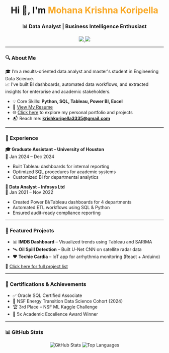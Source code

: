 <h1 align="center">Hi 👋, I'm <span style="color:#f9a825">Mohana Krishna Koripella</span></h1>
<h3 align="center">📊 Data Analyst | Business Intelligence Enthusiast</h3>

<p align="center">
  <a href="https://www.linkedin.com/in/koripella-krishna" target="_blank">
    <img src="https://img.shields.io/badge/LinkedIn-Connect-0A66C2?style=for-the-badge&logo=linkedin&logoColor=white" />
  </a>
  <a href="mailto:krishkoripella3335@gmail.com">
    <img src="https://img.shields.io/badge/Email-Contact-D14836?style=for-the-badge&logo=gmail&logoColor=white" />
  </a>
</p>

---

### 🔍 About Me

🎓 I’m a results-oriented data analyst and master's student in Engineering Data Science.  
📈 I’ve built BI dashboards, automated data workflows, and extracted insights for enterprise and academic stakeholders.

- 💡 Core Skills: **Python, SQL, Tableau, Power BI, Excel**
- 📄 [View My Resume](https://github.com/mohanakrishna3335/mohanakrishna3335/raw/main/Mohana_Krishna_Koripella_Resume.pdf)
- 🌐 [Click here](https://admirable-cannoli-227a36.netlify.app/) to explore my personal portfolio and projects
- 📬 Reach me: **krishkoripella3335@gmail.com**

---

### 💼 Experience

**🎓 Graduate Assistant – University of Houston**  
📆 Jan 2024 – Dec 2024  
- Built Tableau dashboards for internal reporting  
- Optimized SQL procedures for academic systems  
- Customized BI for departmental analytics

**💼 Data Analyst – Infosys Ltd**  
📆 Jan 2021 – Nov 2022  
- Created Power BI/Tableau dashboards for 4 departments  
- Automated ETL workflows using SQL & Python  
- Ensured audit-ready compliance reporting

---

### 🚀 Featured Projects

- 📊 **IMDB Dashboard** – Visualized trends using Tableau and SARIMA  
- 🛰️ **Oil Spill Detection** – Built U-Net CNN on satellite radar data  
- ❤️ **Techie Cardia** – IoT app for arrhythmia monitoring (React + Arduino)

🔗 [Click here for full project list](https://admirable-cannoli-227a36.netlify.app/)

---

### 🏅 Certifications & Achievements

- ✅ Oracle SQL Certified Associate  
- 🔬 NSF Energy Transition Data Science Cohort (2024)  
- 🏆 3rd Place – NSF ML Kaggle Challenge  
- 🥇 5x Academic Excellence Award Winner

---

### 📊 GitHub Stats

<p align="center">
  <img src="https://github-readme-stats.vercel.app/api?username=mohanakrishna3335&show_icons=true&theme=radical" alt="GitHub Stats"/>
  <img src="https://github-readme-stats.vercel.app/api/top-langs/?username=mohanakrishna3335&layout=compact&theme=radical" alt="Top Languages"/>
</p>

